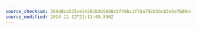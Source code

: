 ```yaml
---
source_checksum: 369ddca5d5ce1428cb3b5080c5f49bc1f78a79201bc83a6e7b06dc80812e38d0
source_modified: 2024-12-12T21:11:49.590Z
---
```


